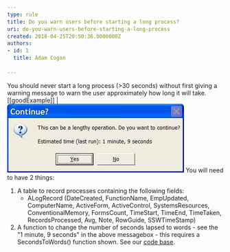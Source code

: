 ```yaml
---
type: rule
title: Do you warn users before starting a long process?
uri: do-you-warn-users-before-starting-a-long-process
created: 2018-04-25T20:50:36.0000000Z
authors:
- id: 1
  title: Adam Cogan

---
```


You should never start a long process (>30 seconds) without first giving a warning message to warn the user approximately how long it will take.
[[goodExample]]
| ![Code Auditor message warning this is a long process](lengthyoperation.jpg)
You will need to have 2 things:

1. A table to record processes containing the following fields:
    - ALogRecord (DateCreated, FunctionName, EmpUpdated, ComputerName, ActiveForm, ActiveControl, SystemsResources, ConventionalMemory, FormsCount, TimeStart, TimeEnd, TimeTaken, RecordsProcessed, Avg, Note, RowGuide, SSWTimeStamp)
2. A function to change the number of seconds lapsed to words - see the "1 minute, 9 seconds" in the above messagebox - this requires a SecondsToWords() function shown. See our [code base](https://www.ssw.com.au/ssw/Standards/Rules/RulestoBetterCode.aspx#).
